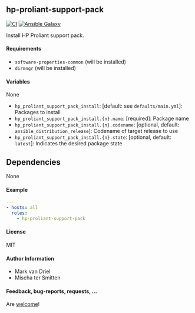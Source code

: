 ## hp-proliant-support-pack

[![CI](https://github.com/Oefenweb/ansible-hp-proliant-support-pack/workflows/CI/badge.svg)](https://github.com/Oefenweb/ansible-hp-proliant-support-pack/actions?query=workflow%3ACI)
[![Ansible Galaxy](http://img.shields.io/badge/ansible--galaxy-hp--proliant--support--pack-blue.svg)](https://galaxy.ansible.com/Oefenweb/hp_proliant_support_pack)

Install HP Proliant support pack.

#### Requirements

* `software-properties-common` (will be installed)
* `dirmngr` (will be installed)

#### Variables

None

* `hp_proliant_support_pack_install`: [default: see `defaults/main.yml`]: Packages to install
* `hp_proliant_support_pack_install.{n}.name`: [required]: Package name
* `hp_proliant_support_pack_install.{n}.codename`: [optional, default: `ansible_distribution_release`]: Codename of target release to use
* `hp_proliant_support_pack_install.{n}.state`: [optional, default: `latest`]: Indicates the desired package state

## Dependencies

None

#### Example

```yaml
---
- hosts: all
  roles:
    - hp-proliant-support-pack
```

#### License

MIT

#### Author Information

* Mark van Driel
* Mischa ter Smitten

#### Feedback, bug-reports, requests, ...

Are [welcome](https://github.com/Oefenweb/ansible-hp-proliant-support-pack/issues)!
